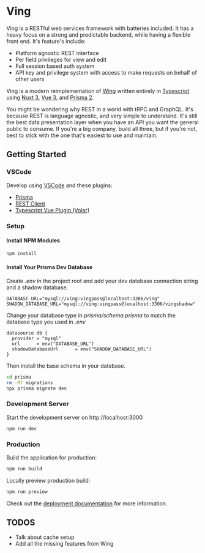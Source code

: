 # Ving

Ving is a RESTful web services framework with batteries included. It has a heavy focus on a strong and predictable backend, while having a flexible front end. It's feature's include:

 - Platform agnostic REST interface
 - Per field privileges for view and edit
 - Full session based auth system
 - API key and privilege system with access to make requests on behalf of other users

Ving is a modern reimplementation of [Wing](http://wingapi.com) written entirely in [Typescript](https://www.typescriptlang.org) using [Nuxt 3](http://nuxt.com), [Vue 3](http://vuejs.org), and [Prisma 2](http://prisma.io). 

You might be wondering why REST in a world with tRPC and GraphQL. It's because REST is language agnostic, and very simple to understand. It's still the best data presentation layer when you have an API you want the general public to consume. If you're a big company, build all three, but if you're not, best to stick with the one that's easiest to use and maintain.

## Getting Started


### VSCode

Develop using [VSCode](https://code.visualstudio.com) and these plugins:

 - [Prisma](https://marketplace.visualstudio.com/items?itemName=Prisma.prisma)
 - [REST Client](https://marketplace.visualstudio.com/items?itemName=humao.rest-client)
 - [Typescript Vue Plugin (Volar)](https://marketplace.visualstudio.com/items?itemName=Vue.vscode-typescript-vue-plugin)

### Setup

#### Install NPM Modules

```bash
npm install
```
#### Install Your Prisma Dev Database

Create *.env* in the project root and add your dev database connection string and a shadow database.

```
DATABASE_URL="mysql://ving:vingpass@localhost:3306/ving"
SHADOW_DATABASE_URL="mysql://ving:vingpass@localhost:3306/vingshadow"
```

Change your database type in *prisma/schema.prisma* to match the database type you used in *.env*

```
datasource db {
  provider = "mysql"
  url      = env("DATABASE_URL")
  shadowDatabaseUrl      = env("SHADOW_DATABASE_URL")
}
```

Then install the base schema in your database.

```bash
cd prisma
rm -Rf migrations
npx prisma migrate dev
```

### Development Server

Start the development server on http://localhost:3000

```bash
npm run dev
```

### Production

Build the application for production:

```bash
npm run build
```

Locally preview production build:

```bash
npm run preview
```

Check out the [deployment documentation](https://nuxt.com/docs/getting-started/deployment) for more information.


## TODOS

 - Talk about cache setup
 - Add all the missing features from Wing